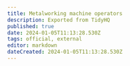 ```yaml
---
title: Metalworking machine operators
description: Exported from TidyHQ
published: true
date: 2024-01-05T11:13:28.530Z
tags: official, external
editor: markdown
dateCreated: 2024-01-05T11:13:28.530Z
---
```


